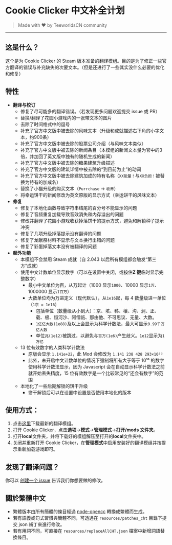 # Cookie Clicker 中文补全计划

> Made with ❤️ by TeeworldsCN community

---

## 这是什么？

这个是为 Cookie Clicker 的 Steam 版本准备的翻译模组。目的是为了修正一些官方翻译的错误与补充缺失的次要文本。（但是还进行了一些其实没什么必要的优化和修复）

## 特性
- **翻译与校订**
  - 修复了尽可能多的翻译错误。（若发现更多问题欢迎提交 issue 或 PR）
  - 替换/翻译了花园小游戏内的一张带文本的图片
  - 去除了时间格式中的逗号
  - 补充了官方中文版中被去除的风味文本（升级和成就描述右下角的小字文本，约900条）
  - 补充了官方中文版中被去除的股票公司介绍（与风味文本类似）
  - 补充了官方中文版中被去除的新闻条目（本模组的新闻文本量为官中的3倍，并加回了英文版中独有的随机生成的新闻）
  - 补充了官方中文版中被去除的糖果建筑升级描述
  - 补充了官方中文版的建筑详情中被去除的“到目前为止”的动词
  - 补充了官方中文版中被去除建筑加成的特有名称（`XX能量！`与`XX负担！`被替换为特有的加成名）
  - 替换了小猫升级的购买文本（`Purrchase` -> `收养`）
  - 将幸运饼干的新闻修改为英文原版的显示方式（幸运饼干的风味文本）
- **修复**
  - 修复了本地化函数导致字符串结尾的百分号不能显示的问题
  - 修复了音频重复加载导致音效消失和内存溢出的问题
  - 修改并翻译了花园小游戏收获掉落饼干的提示方式，避免和解锁种子提示冲突
  - 修复了几项升级掉落提示没有翻译的问题
  - 修复了龙献祭材料不显示与文本换行出错的问题
  - 修复了彩蛋掉落文本没有被翻译的问题
- **额外功能**
  - 本模组不会禁用 Steam 成就（自 2.043 以后所有模组都会触发“第三方”成就）
  - 使用中文计数单位显示数字（可以在设置中关闭，或按住**Z 键**临时显示完整数字）
    - 最小中文单位为百，从万起计（1000 显示`1000`、10000 显示`1万`、1000000 显示`1百万`）
    - 大数单位均为万进定义（现代默认），从`1e16`起，每 4 数量级进一单位（`1京 = 1e16`）
      - 包括单位（数量级从小到大）：京、垓、秭、穰、沟、涧、正、载、极、恒河沙、阿僧祇、那由他、不可思议、无量、大数。
      - `1亿亿大数(1e88)`及以上会显示为科学计数法，最大可显示`9.99千万亿大数`
      - 单位`兆(1e12)`被跳过，以避免与`百万(1e6)`产生歧义。`1e12`显示为`1万亿`
  - 13 位有效数字的人类科学计数法
    - 原版会显示 `1.141e+22`，此 Mod 会修改为 `1.141 238 428 293×10²²`
    - 此外，未开启中文计数单位的情况下强制将所有大于等于 10¹⁶ 的数字使用科学计数法显示，因为 Javascript 会在自动显示科学计数法之前就开始丢失精度，15 位有效数字是一个比较常见的“还会有数字”的范围
  - 本地化了一些后期解锁的饼干升级
    - 饼干解锁后可以在设置中设置是否使用本地化的版本

## 使用方式：

1. 点击[这里](https://github.com/TeeworldsCN/CookieClickerCN/releases/download/latest/cookieclicker-chs.zip)下载最新的翻译模组。
2. 打开 Cookie Clicker，点击**选项**->**模式**->**管理模式**->**打开/mods 文件夹**。
3. 打开**local**文件夹，并将下载好的模组解压至打开的**local**文件夹中。
4. 关闭并重新打开 Cookie Clicker，在**管理模式**中启用安装好的翻译模组并按提示重新加载游戏即可。

## 发现了翻译问题？

你可以 [创建一个 issue](https://github.com/TeeworldsCN/CookieClickerCN/issues/new) 告诉我们你想要做的修改。

## 關於繁體中文

- 繁體版本由所有簡體的條目經過 [node-opencc](https://www.npmjs.com/package/node-opencc) 轉換成繁體而生成。
- 若有語義或句式習慣與簡體不同，可透過在 `resources/patches_cht` 目錄下提交 json 補丁來進行修改。
- 若有用詞不同，可直接在 `resources/replaceAllCHT.json` 檔案中新增詞語替換條目。
